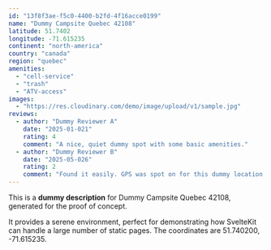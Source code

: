 ```yaml
---
id: "13f8f3ae-f5c0-4400-b2fd-4f16acce0199"
name: "Dummy Campsite Quebec 42108"
latitude: 51.7402
longitude: -71.615235
continent: "north-america"
country: "canada"
region: "quebec"
amenities:
  - "cell-service"
  - "trash"
  - "ATV-access"
images:
  - "https://res.cloudinary.com/demo/image/upload/v1/sample.jpg"
reviews:
  - author: "Dummy Reviewer A"
    date: "2025-01-021"
    rating: 4
    comment: "A nice, quiet dummy spot with some basic amenities."
  - author: "Dummy Reviewer B"
    date: "2025-05-026"
    rating: 2
    comment: "Found it easily. GPS was spot on for this dummy location."
---
```


This is a **dummy description** for Dummy Campsite Quebec 42108, generated for the proof of concept.

It provides a serene environment, perfect for demonstrating how SvelteKit can handle a large number of static pages. The coordinates are 51.740200, -71.615235.
